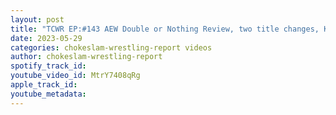 ```yaml
---
layout: post
title: "TCWR EP:#143 AEW Double or Nothing Review, two title changes, Konoske Takeshita joins BCC plus more!"
date: 2023-05-29
categories: chokeslam-wrestling-report videos
author: chokeslam-wrestling-report
spotify_track_id: 
youtube_video_id: MtrY7408qRg
apple_track_id: 
youtube_metadata: 
---
```

